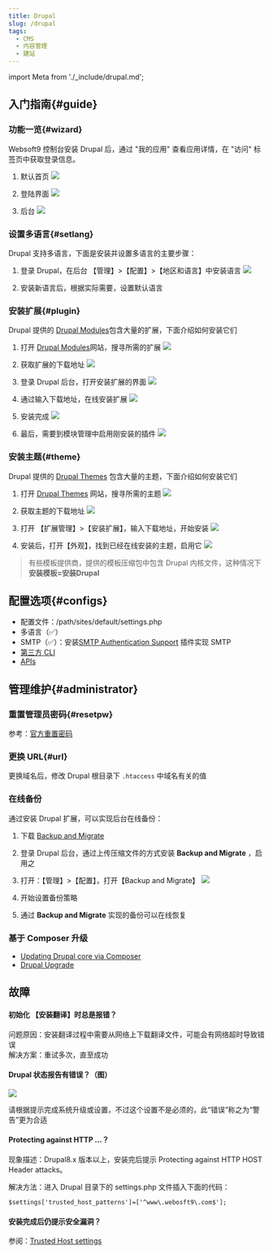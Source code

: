 ```yaml
---
title: Drupal
slug: /drupal
tags:
  - CMS
  - 内容管理
  - 建站
---
```


import Meta from './_include/drupal.md';

<Meta name="meta" />

## 入门指南{#guide}

### 功能一览{#wizard}

Websoft9 控制台安装 Drupal 后，通过 "我的应用" 查看应用详情，在 "访问" 标签页中获取登录信息。  

1. 默认首页
    ![](https://libs.websoft9.com/Websoft9/DocsPicture/zh/drupal/drupal-main-websoft9.png)

2. 登陆界面
    ![](https://libs.websoft9.com/Websoft9/DocsPicture/zh/drupal/drupal-install1-websoft9.png)

3. 后台
    ![](https://libs.websoft9.com/Websoft9/DocsPicture/zh/drupal/drupal-boardpage-websoft9.png)

### 设置多语言{#setlang}

Drupal 支持多语言，下面是安装并设置多语言的主要步骤：

1. 登录 Drupal，在后台 【管理】>【配置】>【地区和语言】中安装语言
  ![](https://libs.websoft9.com/Websoft9/DocsPicture/zh/drupal/drupal-addlanguage-websoft9.png)

2. 安装新语言后，根据实际需要，设置默认语言

### 安装扩展{#plugin}

Drupal 提供的 [Drupal Modules](https://www.drupal.org/project/project_module)包含大量的扩展，下面介绍如何安装它们

1. 打开 [Drupal Modules](https://www.drupal.org/project/project_module)网站，搜寻所需的扩展
   ![](https://libs.websoft9.com/Websoft9/DocsPicture/en/drupal/drupal-searchformodule-websoft9.png)

2. 获取扩展的下载地址
   ![](https://libs.websoft9.com/Websoft9/DocsPicture/en/drupal/drupal-dlmodule-websoft9.png)

3. 登录 Drupal 后台，打开安装扩展的界面
   ![](https://libs.websoft9.com/Websoft9/DocsPicture/en/drupal/drupal-extend-websoft9.png)

4. 通过输入下载地址，在线安装扩展
   ![](https://libs.websoft9.com/Websoft9/DocsPicture/zh/drupal/drupal-installsmtp-websoft9.png)

5. 安装完成
   ![](https://libs.websoft9.com/Websoft9/DocsPicture/en/drupal/drupal-moduleinstalled-websoft9.png)

6. 最后，需要到模块管理中启用刚安装的插件
   ![](https://libs.websoft9.com/Websoft9/DocsPicture/zh/drupal/drupal-enablemodule-websoft9.png)

### 安装主题{#theme}

Drupal 提供的 [Drupal Themes](https://www.drupal.org/project/project_theme) 包含大量的主题，下面介绍如何安装它们

1. 打开 [Drupal Themes](https://www.drupal.org/project/project_theme) 网站，搜寻所需的主题
   ![](https://libs.websoft9.com/Websoft9/DocsPicture/zh/drupal/drupal-searchthemes-websoft9.png)

2. 获取主题的下载地址
   ![](https://libs.websoft9.com/Websoft9/DocsPicture/zh/drupal/drupal-themesurl-websoft9.png)

3. 打开 【扩展管理】>【安装扩展】，输入下载地址，开始安装
   ![](https://libs.websoft9.com/Websoft9/DocsPicture/zh/drupal/drupal-installsmtp-websoft9.png)

4. 安装后，打开【外观】，找到已经在线安装的主题，启用它
   ![](https://libs.websoft9.com/Websoft9/DocsPicture/zh/drupal/drupal-themeenable-websoft9.png)

> 有些模板提供商，提供的模板压缩包中包含 Drupal 内核文件，这种情况下 **安装模板=安装Drupal**

## 配置选项{#configs}

- 配置文件：/path/sites/default/settings.php
- 多语言（✅）
- SMTP（✅）：安装[SMTP Authentication Support](https://www.drupal.org/project/smtp) 插件实现 SMTP
- [第三方 CLI](https://drupalconsole.com/) 
- [APIs](https://www.drupal.org/docs/drupal-apis)

## 管理维护{#administrator}

### 重置管理员密码{#resetpw}

参考：[官方重置密码](https://www.drupal.org/node/44164) 

### 更换 URL{#url}

更换域名后，修改 Drupal 根目录下 `.htaccess` 中域名有关的值

### 在线备份

通过安装 Drupal 扩展，可以实现后台在线备份：

1. 下载 [Backup and Migrate](https://www.drupal.org/project/backup_migrate)

2. 登录 Drupal 后台，通过上传压缩文件的方式安装 **Backup and Migrate** ，启用之

3. 打开：【管理】>【配置】，打开【Backup and Migrate】
   ![](https://libs.websoft9.com/Websoft9/DocsPicture/zh/drupal/drupal-backupnow-websoft9.png)

4. 开始设置备份策略

5. 通过 **Backup and Migrate** 实现的备份可以在线恢复

### 基于 Composer 升级

- [Updating Drupal core via Composer](https://www.drupal.org/docs/updating-drupal/updating-drupal-core-via-composer#update-instructions)
- [Drupal Upgrade](https://www.drupal.org/docs/updating-drupal)



## 故障

#### 初始化 【安装翻译】时总是报错？

问题原因：安装翻译过程中需要从网络上下载翻译文件，可能会有网络超时导致错误  
解决方案：重试多次，直至成功

#### Drupal 状态报告有错误？（图）

![](https://libs.websoft9.com/Websoft9/DocsPicture/zh/drupal/drupal-status-websoft9.png)

请根据提示完成系统升级或设置，不过这个设置不是必须的，此“错误”称之为“警告”更为合适

#### Protecting against HTTP ...？

现象描述：Drupal8.x 版本以上，安装完后提示 Protecting against HTTP HOST Header attacks。  

解决方法：进入 Drupal 目录下的 settings.php 文件插入下面的代码：

```
$settings['trusted_host_patterns']=['^www\.webosft9\.com$'];
```

#### 安装完成后仍提示安全漏洞？

参阅：[Trusted Host settings](https://www.drupal.org/node/1992030)